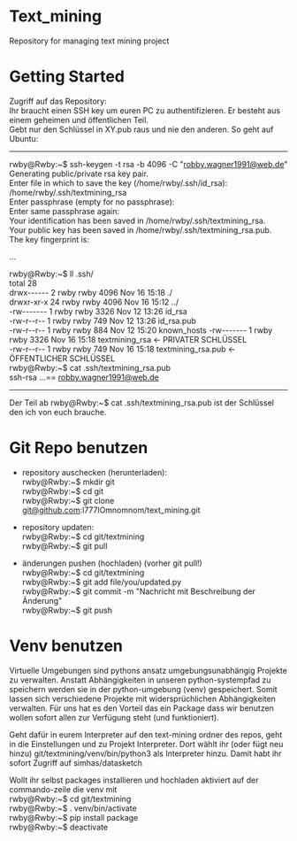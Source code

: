 # Text_mining
Repository for managing text mining project

# Getting Started

Zugriff auf das Repository:  
Ihr braucht einen SSH key um euren PC zu authentifizieren. Er besteht aus einem geheimen und öffentlichen Teil.   
Gebt nur den Schlüssel in XY.pub raus und nie den anderen. So geht auf Ubuntu:

_____________________________________________________________________________________________________________

rwby@Rwby:~$ ssh-keygen -t rsa -b 4096 -C "robby.wagner1991@web.de"  
Generating public/private rsa key pair.  
Enter file in which to save the key (/home/rwby/.ssh/id_rsa): /home/rwby/.ssh/textmining_rsa  
Enter passphrase (empty for no passphrase):   
Enter same passphrase again:   
Your identification has been saved in /home/rwby/.ssh/textmining_rsa.  
Your public key has been saved in /home/rwby/.ssh/textmining_rsa.pub.  
The key fingerprint is:  
  
...  
  
rwby@Rwby:~$ ll .ssh/  
total 28  
drwx------  2 rwby rwby 4096 Nov 16 15:18 ./  
drwxr-xr-x 24 rwby rwby 4096 Nov 16 15:12 ../  
-rw-------  1 rwby rwby 3326 Nov 12 13:26 id_rsa  
-rw-r--r--  1 rwby rwby  749 Nov 12 13:26 id_rsa.pub  
-rw-r--r--  1 rwby rwby  884 Nov 12 15:20 known_hosts
-rw-------  1 rwby rwby 3326 Nov 16 15:18 textmining_rsa        <- PRIVATER SCHLÜSSEL  
-rw-r--r--  1 rwby rwby  749 Nov 16 15:18 textmining_rsa.pub    <- ÖFFENTLICHER SCHLÜSSEL  
rwby@Rwby:~$ cat .ssh/textmining_rsa.pub   
ssh-rsa ...== robby.wagner1991@web.de

_____________________________________________________________________________________________________________

Der Teil ab rwby@Rwby:~$ cat .ssh/textmining_rsa.pub  ist der Schlüssel den ich von euch brauche.  


# Git Repo benutzen

- repository auschecken (herunterladen):  
rwby@Rwby:~$ mkdir git  
rwby@Rwby:~$ cd git  
rwby@Rwby:~$ git clone git@github.com:l777lOmnomnom/text_mining.git  

- repository updaten:  
rwby@Rwby:~$ cd git/textmining  
rwby@Rwby:~$ git pull  

- änderungen pushen (hochladen) (vorher git pull!)  
rwby@Rwby:~$ cd git/textmining  
rwby@Rwby:~$ git add file/you/updated.py  
rwby@Rwby:~$ git commit -m "Nachricht mit Beschreibung der Änderung"  
rwby@Rwby:~$ git push  

# Venv benutzen
Virtuelle Umgebungen sind pythons ansatz umgebungsunabhängig Projekte zu verwalten. Anstatt Abhängigkeiten in unseren python-systempfad zu speichern werden sie in der python-umgebung (venv) gespeichert. Somit lassen sich verschiedene Projekte mit widersprüchlichen Abhängigkeiten verwalten. Für uns hat es den Vorteil das ein Package dass wir benutzen wollen sofort allen zur Verfügung steht (und funktioniert).

Geht dafür in eurem Interpreter auf den text-mining ordner des repos, geht in die Einstellungen und zu Projekt Interpreter. Dort wählt ihr (oder fügt neu hinzu) git/textmining/venv/bin/python3 als Interpreter hinzu. Damit habt ihr sofort Zugriff auf simhas/datasketch

Wollt ihr selbst packages installieren und hochladen aktiviert auf der commando-zeile die venv mit   
rwby@Rwby:~$ cd git/textmining  
rwby@Rwby:~$ . venv/bin/activate  
rwby@Rwby:~$ pip install package  
rwby@Rwby:~$ deactivate  
